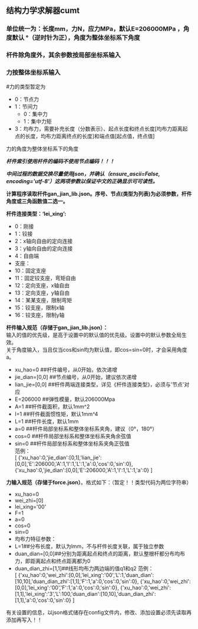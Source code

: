 ## 结构力学求解器cumt
### 单位统一为：长度mm，力N，应力MPa，默认E=206000MPa ，角度默认 °（逆时针为正），角度为整体坐标系下角度
### 杆件除角度外，其余参数按局部坐标系输入
### 力按整体坐标系输入

#力的类型暂定为
- 0：节点力  
- 1：节间力  
  -  0：集中力  
  -  1：集中力矩  
- 3：均布力，需要补充长度（分数表示）、起点长度和终点长度[均布力距离起点的长度，均布力距离终点的长度]和端点值[起点值，终点值]

力的角度为整体坐标系下的角度


***杆件索引使用杆件的编码不使用节点编码！！！***

***中间过程的数据交换尽量使用json，并确认（ensure_ascii=False, encoding='utf-8'）这两项参数以保证中文的正确显示可可读性。***

**计算程序读取杆件gan_jian_lib.json。序号、节点(类型为列表)为必须参数，杆件角度或三角函数值二选一。**   

**杆件连接类型：‘lei_xing’:**
- 0：刚接
- 1：铰接
- 2：x轴向自由的定向连接
- 3：y轴向自由的定向连接
- 4：自由端
- 支座：
- 10：固定支座
- 11：固定铰支座，弯矩自由
- 12：定向支座，x轴自由
- 13：定向支座，y轴自由
- 14：某某支座，限制弯矩
- 15：铰支座，限制x轴
- 16：铰支座，限制y轴


**杆件输入规范（存储于gan_jian_lib.json）：**  
输入的值的优先级，是高于设置中的默认值的优先级。设置中的默认参数全局生效。  
关于角度输入，当且仅当cos和sin均为默认值，即cos=sin=0时，才会采用角度a。
- xu_hao=0        ##杆件编号，从0开始，依次递增
- jie_dian=[0,0]  ##节点编号，从0开始，建议依次递增
- lian_jie=[0,0]  ##杆件两端连接类型，详见《杆件连接类型》，必须与'节点'对应
- E=206000        ##弹性模量，默认206000Mpa
- A=1             ##杆件截面积，默认1mm^2
- I=1             ##杆件截面惯性矩，默认1mm^4
- L=1             ##杆件长度，默认1mm
- a=0             ##杆件局部坐标系和整体坐标系夹角，建议（0°，180°）
- cos=0           ##杆件局部坐标系和整体坐标系夹角余弦值
- sin=0           ##杆件局部坐标系和整体坐标系夹角正弦值  
范例：  
[
    {'xu_hao':0,'jie_dian':[0,1],'lian_jie':[0,0],'E':206000,'A':1,'I':1,'L':1,'a':0,'cos':0,'sin':0},  
    {'xu_hao':0,'jie_dian':[0,0],'E':206000,'A':1,'I':1,'L':1,'a':0}
]


**力输入规范（存储于force.json）**。格式如下：（暂定！！类型代码为两位字符串）  
- xu_hao=0
- wei_zhi=[0]
- lei_xing='00'
- F=1
- a=0
- cos=0
- sin=0
- 均布力特征参数：
- L=1##分布长度，默认为lmm，不与杆件长度关联，属于独立参数
- duan_dian=[0,0]##分别为距离起点和终点的距离，默认整根杆都分布均布力，即距离起点和终点距离都为0
- duan_dian_zhi=[1,1]##线形均布力两边端的值q1和q2
范例：  
[
    {'xu_hao':0,'wei_zhi':[0,0],'lei_xing':'00','L':1,'duan_dian':[10,10],'duan_dian_zhi':[1,1],'F':1,'a':0,'cos':0,'sin':0},
    {'xu_hao':0,'wei_zhi':[0,0],'lei_xing':'00','F':1,'a':0,'cos':0,'sin':0},
    {'xu_hao':0,'wei_zhi':[1,1],'lei_xing':'3','L':100,'duan_dian':[10,10],'duan_dian_zhi':[1,1],'a':0,'cos':0,'sin':0}
]


有关设置的信息，以json格式储存在config文件内，修改、添加设置必须先读取再添加再写入！！